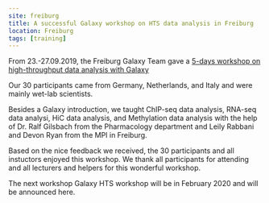 ```yaml
---
site: freiburg
title: A successful Galaxy workshop on HTS data analysis in Freiburg
location: Freiburg
tags: [training]
---
```


From 23.-27.09.2019, the Freiburg Galaxy Team gave a [5-days workshop on high-throughput data analysis with Galaxy](https://galaxyproject.eu/event/2019-05-08-GalaxyHTS.Freiburg.September2019/)

Our 30 participants came from Germany, Netherlands, and Italy and were mainly wet-lab scientists.

Besides a Galaxy introduction, we taught ChIP-seq data analysis, RNA-seq data analysi, HiC data analysis, and Methylation data analysis with the help of Dr. Ralf Gilsbach from the Pharmacology department and Leily Rabbani and Devon Ryan from the MPI in Freiburg.

Based on the nice feedback we received, the 30 participants and all instuctors enjoyed this workshop.
We thank all participants for attending and all lecturers and helpers for this wonderful workshop.

The next workshop Galaxy HTS workshop will be in February 2020 and will be announced here.
